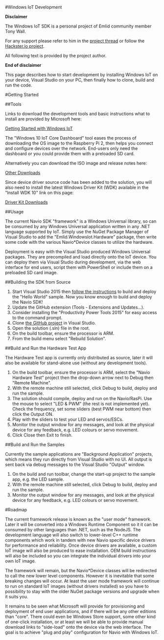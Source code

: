 #Windows IoT Development

**Disclaimer**

The Windows IoT SDK is a personal project of Emlid community member Tony Wall.

For any support please refer to him in the [project thread](http://community.emlid.com/t/windows-10-iot-image-for-navio/381) or follow the [Hackster.io project](https://www.hackster.io/team-code-for-robots/navio-sdk-for-windows-iot).

All following text is provided by the project author.

**End of disclaimer**

This page describes how to start development by installing Windows IoT on your device, Visual Studio on your PC, then finally how to clone, build and run the code.

#Getting Started

##Tools

Links to download the development tools and basic instructions what to install are provided by Microsoft here:

[Getting Started with Windows IoT](http://ms-iot.github.io/content/en-US/GetStarted.htm)

The "Windows 10 IoT Core Dashboard" tool eases the process of downloading the OS image to the Raspberry Pi 2, then helps you connect and configure devices over the network. End-users only need the dashboard or you could provide them with a preloaded SD card.

Alternatively you can download the ISO image and release notes here:

[Other Downloads](http://ms-iot.github.io/content/en-US/Downloads.htm)

Since device driver source code has been added to the solution, you will also need to install the latest Windows Driver Kit (WDK) available in the "Install WDK 10" link on this page:

[Driver Kit Downloads](https://msdn.microsoft.com/en-US/windows/hardware/dn913721%28v=vs.8.5%29.aspx?f=255&MSPPError=-2147217396)


##Usage

The current Navio SDK "framework" is a Windows Universal library, so can be consumed by any Windows Universal application written in any .NET language supported by IoT. Simply use the NuGet Package Manager of Visual Studio to add the "Emlid.WindowsIot.Hardware" package, then write some code with the various Navio*Device classes to utilize the hardware.

Deployment is easy with the Visual Studio produced Windows Universal packages. They are precompiled and load directly onto the IoT device. You can deploy them via Visual Studio during development, via the web interface for end users, script them with PowerShell or include them on a preloaded SD card image.


##Building the SDK from Source

1. Start Visual Studio 2015 then [follow the instructions](http://ms-iot.github.io/content/en-US/win10/samples/HelloWorld.htm) to build and deploy the "Hello World" sample. Now you know enough to build and deploy the Navio SDK!
2. Update the GitHub extension (Tools - Extensions and Updates...).
3. Consider installing the "Productivity Power Tools 2015" for easy access to the command prompt. 
3. Clone [the GitHub project](https://github.com/emlid/Navio-SDK-Windows-IoT) in Visual Studio.
4. Open the solution (.sln) file in the root.
5. On the build toolbar, ensure the processor is ARM.
6. From the build menu select "Rebuild Solution".


##Build and Run the Hardware Test App

The Hardware Test app is currently only distributed as source, later it will also be available for stand-alone use (without any development tools).

1. On the build toolbar, ensure the processor is ARM, select the "Navio Hardware Test" project then the drop-down arrow next to Debug then "Remote Machine".
2. With the remote machine still selected, click Debug to build, deploy and run the sample.
3. The solution should compile, deploy and run on the Navio/RasPi. Use the mouse to select "LED & PWM" (the rest is not implemented yet). Check the frequency, set some sliders (best PWM near bottom) then click the Output ON.
4. Play with the sliders to test your LED and servos/ESCs.
5. Monitor the output window for any messages, and look at the physical device for any feedback, e.g. LED colours or servo movement.
6. Click Close then Exit to finish.


##Build and Run the Samples

Currently the sample applications are "Background Application" projects, which means they run directly from Visual Studio with no UI. All output is sent back via debug messages to the Visual Studio "Output" window.

1. On the build and run toolbar, change the start-up project to the sample app, e.g. the LED sample.
2. With the remote machine still selected, click Debug to build, deploy and run the sample.
3. Monitor the output window for any messages, and look at the physical device for any feedback, e.g. LED colours or servo movement.


#Roadmap

The current framework release is known as the "user mode" framework. Later it will be converted into a Windows Runtime Component so it it can be consumed by other languages than .NET, such as the NodeJS. The development language will also switch to lower-level C++ runtime components which work in tandem with new Navio specific device drivers for performance and reliability. Once device drivers are available, a custom IoT image will also be produced to ease installation. OEM build instructions will also be included so you can integrate the individual drivers into your own IoT image.

The framework will remain, but the Navio*Device classes will be redirected to call the new lower level components. However it is inevitable that some breaking changes will occur. At least the user mode framework will continue to run on standard IoT images (without drivers installed) so you have to possibility to stay with the older NuGet package versions and upgrade when it suits you.

It remains to be seen what Microsoft will provide for provisioning and deployment of end user applications, and if there will be any other editions than "core". There could even be Windows Store support, some other kind of one-click installation, or at least we will be able to provide manual download links to "side-load" onto the device via the web interface. The goal is to achieve "plug and play" configuration for Navio with Windows IoT.
